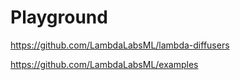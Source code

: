 # Playground
https://github.com/LambdaLabsML/lambda-diffusers

https://github.com/LambdaLabsML/examples
